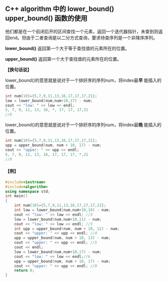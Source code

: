 
## C++ algorithm 中的 lower_bound() upper_bound() 函数的使用

他们都是在一个前闭后开的区间查找一个元素，返回一个迭代器指针，未查到则返回end。但由于二者查询是以二分方式查询，要求待查序列是一个非降序序列。


**lower_bound()** 返回第一个大于等于查找值的元素所在的位置。


**upper_bound()** 返回第一个大于查找值的元素所在的位置。


**【换句话说】**


lower_bound()的意思就是说对于一个排好序的序列num，将index最**早** 能插入的位置。

```C++
int num[10]={5,7,9,11,13,16,17,17,17,21};
low = lower_bound(num,num+10,17) - num;
cout << "low: " << low << endl;
5, 7, 9, 11, 13, 16, *, 17, 17, 17,21
//6
```

lower_bound()的意思就是说对于一个排好序的序列num，将index最**晚** 能插入的位置。

```C++
int num[10]={5,7,9,11,13,16,17,17,17,21};
upp = upper_bound(num, num + 10, 17) - num;
cout << "upper: " << upp << endl;
5, 7, 9, 11, 13, 16, 17, 17, 17, *,21
//9
```
#### 【例】

```C++
#include<iostream>
#include<algorithm>
using namespace std;
int main()
{
	int num[10]={5,7,9,11,13,16,17,17,17,21};
	int low = lower_bound(num,num+10,10) - num;
	cout << "low: " << low << endl; //3
	low = lower_bound(num,num+10,11) - num;
	cout << "low: " << low << endl; //3
	int upp = upper_bound(num, num + 10, 12) - num;
	cout << "upper: " << upp << endl; //4
	upp = upper_bound(num, num + 10, 13) - num;
	cout << "upper: " << upp << endl; //5
	cout << endl;
	low = lower_bound(num,num+10,17) - num;
	cout << "low: " << low << endl;//6
	upp = upper_bound(num, num + 10, 17) - num;
	cout << "upper: " << upp << endl; //9
	return 0;
}
```
